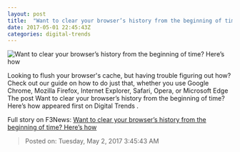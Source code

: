 ```yaml
---
layout: post
title:  "Want to clear your browser’s history from the beginning of time? Here’s how"
date: 2017-05-01 22:45:43Z
categories: digital-trends
---
```


![Want to clear your browser’s history from the beginning of time? Here’s how](http://icdn3.digitaltrends.com/image/browser-clear-1200x630-c.jpg)

Looking to flush your browser's cache, but having trouble figuring out how? Check out our guide on how to do just that, whether you use Google Chrome, Mozilla Firefox, Internet Explorer, Safari, Opera, or Microsoft Edge The post Want to clear your browser’s history from the beginning of time? Here’s how appeared first on Digital Trends .


Full story on F3News: [Want to clear your browser’s history from the beginning of time? Here’s how](http://www.f3nws.com/n/qNfVZE)

> Posted on: Tuesday, May 2, 2017 3:45:43 AM
